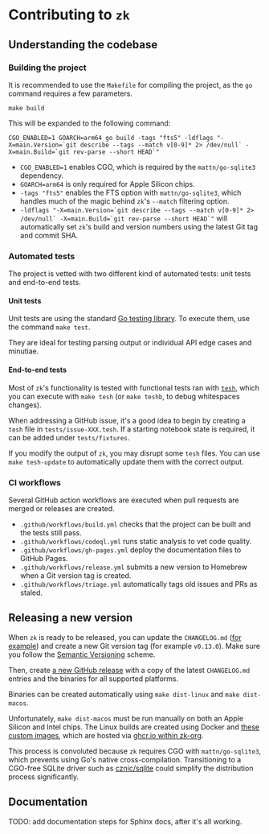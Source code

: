 # Contributing to `zk`

## Understanding the codebase

### Building the project

It is recommended to use the `Makefile` for compiling the project, as the `go` command requires a few parameters.

```shell
make build
```

This will be expanded to the following command:

```shell
CGO_ENABLED=1 GOARCH=arm64 go build -tags "fts5" -ldflags "-X=main.Version=`git describe --tags --match v[0-9]* 2> /dev/null` -X=main.Build=`git rev-parse --short HEAD`"
```

- `CGO_ENABLED=1` enables CGO, which is required by the `mattn/go-sqlite3` dependency.
- `GOARCH=arm64` is only required for Apple Silicon chips.
- `-tags "fts5"` enables the FTS option with `mattn/go-sqlite3`, which handles much of the magic behind `zk`'s `--match` filtering option.
- ``-ldflags "-X=main.Version=`git describe --tags --match v[0-9]* 2> /dev/null` -X=main.Build=`git rev-parse --short HEAD`"`` will automatically set `zk`'s build and version numbers using the latest Git tag and commit SHA.

### Automated tests

The project is vetted with two different kind of automated tests: unit tests and end-to-end tests.

#### Unit tests

Unit tests are using the standard [Go testing library](https://pkg.go.dev/testing). To execute them, use the command `make test`.

They are ideal for testing parsing output or individual API edge cases and minutiae.

#### End-to-end tests

Most of `zk`'s functionality is tested with functional tests ran with [`tesh`](https://github.com/mickael-menu/tesh), which you can execute with `make tesh` (or `make teshb`, to debug whitespaces changes).

When addressing a GitHub issue, it's a good idea to begin by creating a `tesh` file in `tests/issue-XXX.tesh`. If a starting notebook state is required, it can be added under `tests/fixtures`.

If you modify the output of `zk`, you may disrupt some `tesh` files. You can use `make tesh-update` to automatically update them with the correct output.

### CI workflows

Several GitHub action workflows are executed when pull requests are merged or releases are created.

- `.github/workflows/build.yml` checks that the project can be built and the tests still pass.
- `.github/workflows/codeql.yml` runs static analysis to vet code quality.
- `.github/workflows/gh-pages.yml` deploy the documentation files to GitHub Pages.
- `.github/workflows/release.yml` submits a new version to Homebrew when a Git version tag is created.
- `.github/workflows/triage.yml` automatically tags old issues and PRs as staled.

## Releasing a new version

When `zk` is ready to be released, you can update the `CHANGELOG.md` ([for example](https://github.com/zk-org/zk/commit/ea4457ad671aa85a6b15747460c6f2c9ad61bf73)) and create a new Git version tag (for example `v0.13.0`). Make sure you follow the [Semantic Versioning](https://semver.org) scheme.

Then, create [a new GitHub release](https://github.com/zk-org/zk/releases) with a copy of the latest `CHANGELOG.md` entries and the binaries for all supported platforms.

Binaries can be created automatically using `make dist-linux` and `make dist-macos`.

Unfortunately, `make dist-macos` must be run manually on both an Apple Silicon and Intel chips. The Linux builds are created using Docker and [these custom images](https://github.com/zk-org/zk-xcompile), which are hosted via [ghcr.io within zk-org](https://github.com/orgs/zk-org/packages/container/package/zk-xcompile).

This process is convoluted because `zk` requires CGO with `mattn/go-sqlite3`, which prevents using Go's native cross-compilation. Transitioning to a CGO-free SQLite driver such as [cznic/sqlite](https://gitlab.com/cznic/sqlite) could simplify the distribution process significantly.

## Documentation

TODO: add documentation steps for Sphinx docs, after it's all working.
